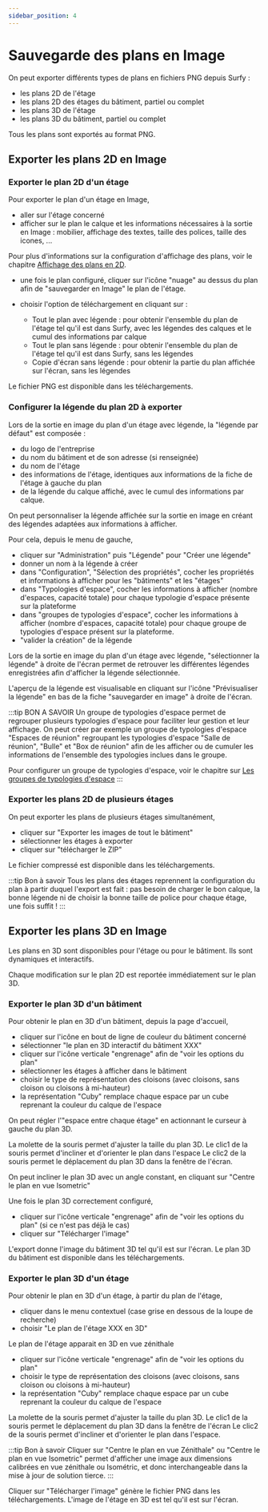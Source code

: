 ```yaml
---
sidebar_position: 4
---
```


# Sauvegarde des plans en Image

On peut exporter différents types de plans en fichiers PNG depuis Surfy :
-   les plans 2D de l'étage
-   les plans 2D des étages du bâtiment, partiel ou complet
-   les plans 3D de l'étage
-   les plans 3D du bâtiment, partiel ou complet

Tous les plans sont exportés au format PNG.

## Exporter les plans 2D en Image

### Exporter le plan 2D d'un étage

Pour exporter le plan d'un étage en Image,

-   aller sur l'étage concerné
-   afficher sur le plan le calque et les informations nécessaires à la sortie en Image : mobilier, affichage des textes, taille des polices, taille des icones, ...

Pour plus d'informations sur la configuration d'affichage des plans, voir le chapitre [Affichage des plans en 2D](/docs/courses/views/2Dviews.md).

-   une fois le plan configuré, cliquer sur l'icône "nuage" au dessus du plan afin de "sauvegarder en Image" le plan de l'étage.

-   choisir l'option de téléchargement en cliquant sur :

    -   Tout le plan avec légende : pour obtenir l'ensemble du plan de l'étage tel qu'il est dans Surfy, avec les légendes des calques et le cumul des informations par calque
    -   Tout le plan sans légende : pour obtenir l'ensemble du plan de l'étage tel qu'il est dans Surfy, sans les légendes
    -   Copie d'écran sans légende : pour obtenir la partie du plan affichée sur l'écran, sans les légendes

Le fichier PNG est disponible dans les téléchargements.

### Configurer la légende du plan 2D à exporter

Lors de la sortie en image du plan d'un étage avec légende, la "légende par défaut" est composée :

-   du logo de l'entreprise
-   du nom du bâtiment et de son adresse (si renseignée)
-   du nom de l'étage
-   des informations de l'étage, identiques aux informations de la fiche de l'étage à gauche du plan
-   de la légende du calque affiché, avec le cumul des informations par calque.

On peut personnaliser la légende affichée sur la sortie en image en créant des légendes adaptées aux informations à afficher.

Pour cela, depuis le menu de gauche,

-   cliquer sur "Administration" puis "Légende" pour "Créer une légende"
-   donner un nom à la légende à créer
-   dans "Configuration", "Sélection des propriétés", cocher les propriétés et informations à afficher pour les "bâtiments" et les "étages"
-   dans "Typologies d'espace", cocher les informations à afficher (nombre d'espaces, capacité totale) pour chaque typologie d'espace présente sur la plateforme
-   dans "groupes de typologies d'espace", cocher les informations à afficher (nombre d'espaces, capacité totale) pour chaque groupe de typologies d'espace présent sur la plateforme.
-   "valider la création" de la légende

Lors de la sortie en image du plan d'un étage avec légende, "sélectionner la légende" à droite de l'écran permet de retrouver les différentes légendes enregistrées afin d'afficher la légende sélectionnée.

L'aperçu de la légende est visualisable en cliquant sur l'icône "Prévisualiser la légende" en bas de la fiche "sauvegarder en image" à droite de l'écran.

:::tip BON A SAVOIR
Un groupe de typologies d'espace permet de regrouper plusieurs typologies d'espace pour faciliter leur gestion et leur affichage.
On peut créer par exemple un groupe de typologies d'espace "Espaces de réunion" regroupant les typologies d'espace "Salle de réunion", "Bulle" et "Box de réunion" afin de les afficher ou de cumuler les informations de l'ensemble des typologies inclues dans le groupe.

Pour configurer un groupe de typologies d'espace, voir le chapitre sur [Les groupes de typologies d'espace](/docs/tutorials/surfaces/room/roomtype/#les-groupes-de-typologies-despace)
:::

### Exporter les plans 2D de plusieurs étages

On peut exporter les plans de plusieurs étages simultanément,
-   cliquer sur "Exporter les images de tout le bâtiment"
-   sélectionner les étages à exporter
-   cliquer sur "télécharger le ZIP"

Le fichier compressé est disponible dans les téléchargements.

:::tip Bon à savoir
Tous les plans des étages reprennent la configuration du plan à partir duquel l'export est fait : pas besoin de charger le bon calque, la bonne légende ni de choisir la bonne taille de police pour chaque étage, une fois suffit !
:::

## Exporter les plans 3D en Image

Les plans en 3D sont disponibles pour l'étage ou pour le bâtiment.
Ils sont dynamiques et interactifs.

Chaque modification sur le plan 2D est reportée immédiatement sur le plan 3D.

### Exporter le plan 3D d'un bâtiment

Pour obtenir le plan en 3D d'un bâtiment, depuis la page d'accueil,

-   cliquer sur l'icône en bout de ligne de couleur du bâtiment concerné
-   sélectionner "le plan en 3D interactif du bâtiment XXX"
-   cliquer sur l'icône verticale "engrenage" afin de "voir les options du plan"
-   sélectionner les étages à afficher dans le bâtiment
-   choisir le type de représentation des cloisons (avec cloisons, sans cloison ou cloisons à mi-hauteur)
-   la représentation "Cuby" remplace chaque espace par un cube reprenant la couleur du calque de l'espace

On peut régler l'"espace entre chaque étage" en actionnant le curseur à gauche du plan 3D.

La molette de la souris permet d'ajuster la taille du plan 3D.
Le clic1 de la souris permet d'incliner et d'orienter le plan dans l'espace
Le clic2 de la souris permet le déplacement du plan 3D dans la fenêtre de l'écran.

On peut incliner le plan 3D avec un angle constant, en cliquant sur "Centre le plan en vue Isometric"

Une fois le plan 3D correctement configuré,

-   cliquer sur l'icône verticale "engrenage" afin de "voir les options du plan" (si ce n'est pas déjà le cas)
-   cliquer sur "Télécharger l'image"

L'export donne l'image du bâtiment 3D tel qu'il est sur l'écran.
Le plan 3D du bâtiment est disponible dans les téléchargements.


### Exporter le plan 3D d'un étage

Pour obtenir le plan en 3D d'un étage, à partir du plan de l'étage,

-   cliquer dans le menu contextuel (case grise en dessous de la loupe de recherche)
-   choisir "Le plan de l'étage XXX en 3D"

Le plan de l'étage apparait en 3D en vue zénithale

-   cliquer sur l'icône verticale "engrenage" afin de "voir les options du plan"
-   choisir le type de représentation des cloisons (avec cloisons, sans cloison ou cloisons à mi-hauteur)
-   la représentation "Cuby" remplace chaque espace par un cube reprenant la couleur du calque de l'espace

La molette de la souris permet d'ajuster la taille du plan 3D.
Le clic1 de la souris permet le déplacement du plan 3D dans la fenêtre de l'écran
Le clic2 de la souris permet d'incliner et d'orienter le plan dans l'espace.

:::tip Bon à savoir
Cliquer sur "Centre le plan en vue Zénithale" ou "Centre le plan en vue Isometric" permet d'afficher une image aux dimensions calibrées en vue zénithale ou Isométric, et donc interchangeable dans la mise à jour de solution tierce.
:::


Cliquer sur "Télécharger l'image" génère le fichier PNG dans les téléchargements.
L'image de l'étage en 3D est tel qu'il est sur l'écran.
